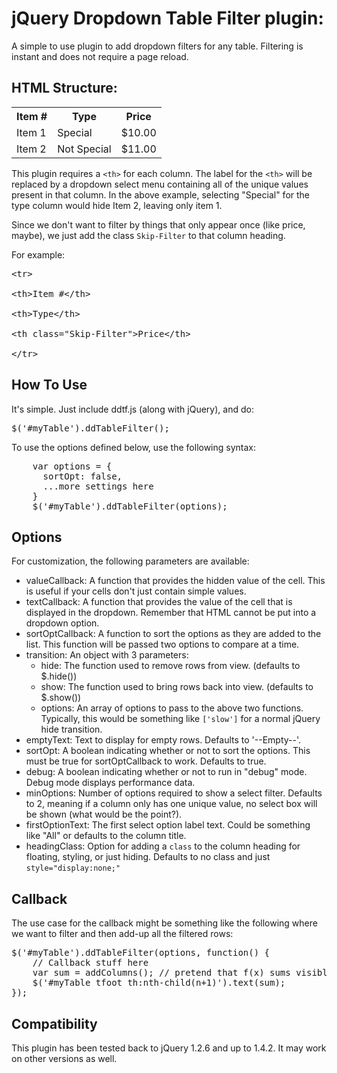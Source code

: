 jQuery Dropdown Table Filter plugin:
=============================

A simple to use plugin to add dropdown filters for any table.  Filtering is instant and does not require a page reload.  

HTML Structure:
------------------------
<table>
<tr>
  <th>Item #</th>
  <th>Type</th>
  <th class="Skip-Filter">Price</th>
</tr>
<tr>
  <td>Item 1</td>
  <td>Special</td>
  <td>$10.00</td>
</tr>
<tr>
  <td>Item 2</td>
  <td>Not Special</td>
  <td>$11.00</td>
</tr>
</table>

This plugin requires a `<th>` for each column.  The label for the `<th>` will be replaced by a dropdown select menu containing all of the unique values present in that column.  In the above example, selecting "Special" for the type column would hide Item 2, leaving only item 1.

Since we don't want to filter by things that only appear once (like price, maybe), we just add the class `Skip-Filter` to that column heading.

For example:

<pre>
&lt;tr&gt;<br />
&lt;th&gt;Item #&lt;/th&gt;<br />
&lt;th&gt;Type&lt;/th&gt;<br />
&lt;th class=&quot;Skip-Filter&quot;&gt;Price&lt;/th&gt;<br />
&lt;/tr&gt;
</pre>

How To Use
-------------------
It's simple.  Just include ddtf.js (along with jQuery), and do:
    <pre>$('#myTable').ddTableFilter();</pre>
To use the options defined below, use the following syntax:
<pre>    var options = {
      sortOpt: false,
      ...more settings here
    }
    $('#myTable').ddTableFilter(options); </pre>
	


Options
------------
For customization, the following parameters are available:

*  valueCallback: A function that provides the hidden value of the cell.  This is useful if your cells don't just contain simple values.
*  textCallback: A function that provides the value of the cell that is displayed in the dropdown.  Remember that HTML cannot be put into a dropdown option.
*  sortOptCallback: A function to sort the options as they are added to the list.  This function will be passed two options to compare at a time.  
*  transition: An object with 3 parameters: 
    *  hide: The function used to remove rows from view. (defaults to $.hide())
    * show: The function used to bring rows back into view. (defaults to $.show())
    * options: An array of options to pass to the above two functions.  Typically, this would be something like `['slow']` for a normal jQuery hide transition.
*  emptyText: Text to display for empty rows.  Defaults to '--Empty--'.
*  sortOpt: A boolean indicating whether or not to sort the options.  This must be true for sortOptCallback to work.  Defaults to true.
*  debug: A boolean indicating whether or not to run in "debug" mode.  Debug mode displays performance data.
*  minOptions: Number of options required to show a select filter.  Defaults to 2, meaning if a column only has one unique value, no select box will be shown (what would be the point?).
*  firstOptionText: The first select option label text. Could be something like "All" or defaults to the column title.
*  headingClass: Option for adding a `class` to the column heading for floating, styling, or just hiding. Defaults to no class and just `style="display:none;"`


Callback
------------
The use case for the callback might be something like the following where we want to filter and then add-up all the filtered rows:

<pre>$('#myTable').ddTableFilter(options, function() {
	// Callback stuff here
	var sum = addColumns(); // pretend that f(x) sums visible column data or something
	$('#myTable tfoot th:nth-child(n+1)').text(sum);
});</pre>


Compatibility
-------------------
This plugin has been tested back to jQuery 1.2.6 and up to 1.4.2.  It may work on other versions as well.
